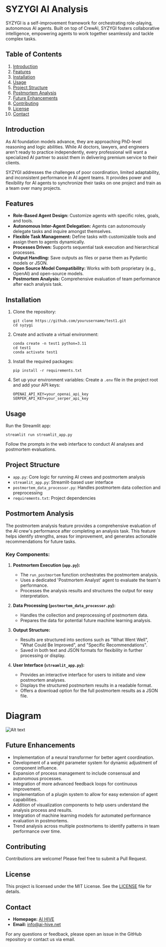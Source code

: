 # SYZYGI AI Analysis

SYZYGI is a self-improvement framework for orchestrating role-playing, autonomous AI agents. Built on top of CrewAI, SYZYGI fosters collaborative intelligence, empowering agents to work together seamlessly and tackle complex tasks.

## Table of Contents
1. [Introduction](#introduction)
2. [Features](#features)
3. [Installation](#installation)
4. [Usage](#usage)
5. [Project Structure](#project-structure)
6. [Postmortem Analysis](#postmortem-analysis)
7. [Future Enhancements](#future-enhancements)
8. [Contributing](#contributing)
9. [License](#license)
10. [Contact](#contact)

## Introduction

As AI foundation models advance, they are approaching PhD-level reasoning and logic abilities. While AI doctors, lawyers, and engineers aren't ready to practice independently, every professional will want a specialized AI partner to assist them in delivering premium service to their clients.

SYZYGI addresses the challenges of poor coordination, limited adaptability, and inconsistent performance in AI agent teams. It provides power and flexibility for AI agents to synchronize their tasks on one project and train as a team over many projects.

## Features

- **Role-Based Agent Design:** Customize agents with specific roles, goals, and tools.
- **Autonomous Inter-Agent Delegation:** Agents can autonomously delegate tasks and inquire amongst themselves.
- **Flexible Task Management:** Define tasks with customizable tools and assign them to agents dynamically.
- **Processes Driven:** Supports sequential task execution and hierarchical processes.
- **Output Handling:** Save outputs as files or parse them as Pydantic models or JSON.
- **Open Source Model Compatibility:** Works with both proprietary (e.g., OpenAI) and open-source models.
- **Postmortem Analysis:** Comprehensive evaluation of team performance after each analysis task.

## Installation

1. Clone the repository:
   ```
   git clone https://github.com/yourusername/test1.git
   cd syzygi
   ```

2. Create and activate a virtual environment:
   ```
   conda create -n test1 python=3.11
   cd test1
   conda activate test1

   ```

3. Install the required packages:
   ```
   pip install -r requirements.txt
   ```

4. Set up your environment variables:
   Create a `.env` file in the project root and add your API keys:
   ```
   OPENAI_API_KEY=your_openai_api_key
   SERPER_API_KEY=your_serper_api_key
   ```

## Usage

Run the Streamlit app:
```
streamlit run streamlit_app.py
```

Follow the prompts in the web interface to conduct AI analyses and postmortem evaluations.

## Project Structure

- `app.py`: Core logic for running AI crews and postmortem analysis
- `streamlit_app.py`: Streamlit-based user interface
- `postmortem_data_processor.py`: Handles postmortem data collection and preprocessing
- `requirements.txt`: Project dependencies

## Postmortem Analysis

The postmortem analysis feature provides a comprehensive evaluation of the AI crew's performance after completing an analysis task. This feature helps identify strengths, areas for improvement, and generates actionable recommendations for future tasks.

### Key Components:

1. **Postmortem Execution (`app.py`):**
   - The `run_postmortem` function orchestrates the postmortem analysis.
   - Uses a dedicated 'Postmortem Analyst' agent to evaluate the team's performance.
   - Processes the analysis results and structures the output for easy interpretation.

2. **Data Processing (`postmortem_data_processor.py`):**
   - Handles the collection and preprocessing of postmortem data.
   - Prepares the data for potential future machine learning analysis.

3. **Output Structure:**
   - Results are structured into sections such as "What Went Well", "What Could Be Improved", and "Specific Recommendations".
   - Saved in both text and JSON formats for flexibility in further processing or display.

4. **User Interface (`streamlit_app.py`):**
   - Provides an interactive interface for users to initiate and view postmortem analyses.
   - Displays the structured postmortem results in a readable format.
   - Offers a download option for the full postmortem results as a JSON file.

# Diagram

![Alt text](./arch3.png)

## Future Enhancements

- Implementation of a neural transformer for better agent coordination.
- Development of a weight parameter system for dynamic adjustment of component influence.
- Expansion of process management to include consensual and autonomous processes.
- Integration of more advanced feedback loops for continuous improvement.
- Implementation of a plugin system to allow for easy extension of agent capabilities.
- Addition of visualization components to help users understand the analysis process and results.
- Integration of machine learning models for automated performance evaluation in postmortems.
- Trend analysis across multiple postmortems to identify patterns in team performance over time.

## Contributing

Contributions are welcome! Please feel free to submit a Pull Request.

## License

This project is licensed under the MIT License. See the [LICENSE](LICENSE) file for details.

## Contact

- **Homepage:** [AI HIVE](https://www.ai-hive.net/syzygi)
- **Email:** info@ai-hive.net

For any questions or feedback, please open an issue in the GitHub repository or contact us via email.